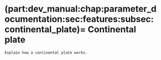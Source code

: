(part:dev_manual:chap:parameter_documentation:sec:features:subsec:continental_plate)=
Continental plate
==========

```{todo}
Explain how a continental plate works.
```
